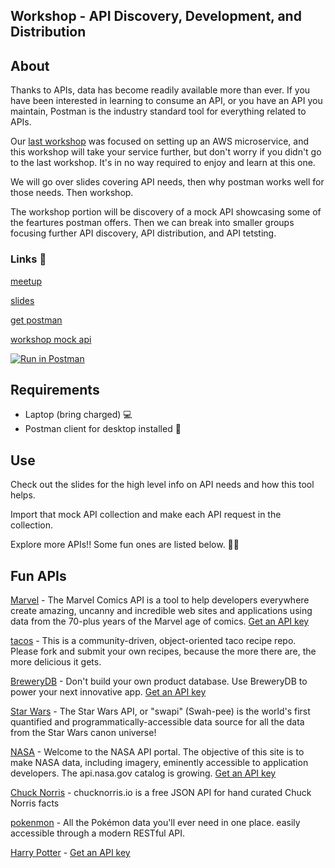## Workshop - API Discovery, Development, and Distribution

## About

Thanks to APIs, data has become readily available more than ever. 
If you have been interested in learning to consume an API, or you have an API you maintain, Postman is the industry standard tool for everything related to APIs. 

Our [last workshop](https://github.com/eugenewebdevs/workshops/tree/master/workshops-2019/microservice) was focused on setting up an AWS microservice, and this workshop will take your service further, but don't worry if you didn't go to the last workshop. It's in no way required to enjoy and learn at this one.

We will go over slides covering API needs, then why postman works well for those needs. Then workshop.

The workshop portion will be discovery of a mock API showcasing some of the feartures postman offers. Then we can break into smaller groups focusing further API discovery, API distribution, and API tetsting.

### Links 🔗

[meetup](https://www.meetup.com/eugenewebdevs/events/260157602/)

[slides](https://slides.com/antonioortega-1/postman)

[get postman](https://www.getpostman.com/downloads/)

[workshop mock api](https://bit.ly/2VbzIfO)

[![Run in Postman](https://run.pstmn.io/button.svg)](https://app.getpostman.com/run-collection/b79817a092209111dcb3)

## Requirements

* Laptop (bring charged) 💻
* Postman client for desktop installed 💾
 
## Use

Check out the slides for the high level info on API needs and how this tool helps.

Import that mock API collection and make each API request in the collection.

Explore more APIs!! Some fun ones are listed below. 🎉🎉

## Fun APIs

[Marvel](https://developer.marvel.com/) - The Marvel Comics API is a tool to help developers everywhere create amazing, uncanny and incredible web sites and applications using data from the 70-plus years of the Marvel age of comics. [Get an API key](https://developer.marvel.com/documentation/getting_started)

[tacos](https://github.com/sinker/tacofancy) - This is a community-driven, object-oriented taco recipe repo. Please fork and submit your own recipes, because the more there are, the more delicious it gets.

[BreweryDB](https://www.brewerydb.com/) - Don't build your own product database. Use BreweryDB to power your next innovative app. [Get an API key](https://www.brewerydb.com/developers)

[Star Wars](https://swapi.co/) - The Star Wars API, or "swapi" (Swah-pee) is the world's first quantified and programmatically-accessible data source for all the data from the Star Wars canon universe!

[NASA](https://api.nasa.gov/api) - Welcome to the NASA API portal. The objective of this site is to make NASA data, including imagery, eminently accessible to application developers. The api.nasa.gov catalog is growing. [Get an API key](https://api.nasa.gov/index.html#apply-for-an-api-key)

[Chuck Norris](https://api.chucknorris.io/) - chucknorris.io is a free JSON API for hand curated Chuck Norris facts

[pokenmon](https://pokeapi.co/) - All the Pokémon data you'll ever need in one place.
easily accessible through a modern RESTful API.

[Harry Potter](https://www.potterapi.com/) - [Get an API key](https://www.potterapi.com/login/#signup)
